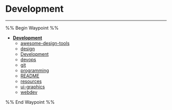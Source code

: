 # Development

---

%% Begin Waypoint %%

- **[Development](../../../..//HOME-MTHRFCKR/BOOKMRKS-MTHRFCKR/Development/Development.md)**
  - [awesome-design-tools](awesome-design-tools.md)
  - [design](design.md)
  - [Development](../../../..//HOME-MTHRFCKR/BOOKMRKS-MTHRFCKR/Development/Development.md)
  - [devops](devops.md)
  - [git](git.md)
  - [programming](programming.md)
  - [README](../../../README.md)
  - [resources](HOME-MTHRFCKR/BOOKMRKS-MTHRFCKR/development/resources.md)
  - [ui-graphics](ui-graphics.md)
  - [webdev](HOME-MTHRFCKR/BOOKMRKS-MTHRFCKR/development/webdev.md)

%% End Waypoint %%
